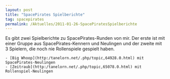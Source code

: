 ```yaml
---
layout: post
title: "SpacePirates Spielberichte"
tag: spacepirates
permalink: /Aktuelles/2011-01-26-SpacePiratesSpielberichte
---
```



Es gibt zwei Spielberichte zu SpacePirates-Runden von mir. Der erste ist mit einer Gruppe aus SpacePirates-Kennern und Neulingen und der zweite mit 3 Spielern, die noch nie Rollenspiele gespielt haben.

	- [Big Whoop](http:/tanelorn.net/.php/topic,64928.0.html) mit SpacePirates-Neulingen
	- [Zeitraub](http:/tanelorn.net/.php/topic,65078.0.html) mit Rollenspiel-Neulingen


